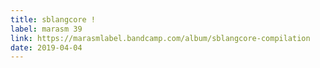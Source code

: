 ```yaml
--- 
title: sblangcore !
label: marasm 39
link: https://marasmlabel.bandcamp.com/album/sblangcore-compilation
date: 2019-04-04
---
```


